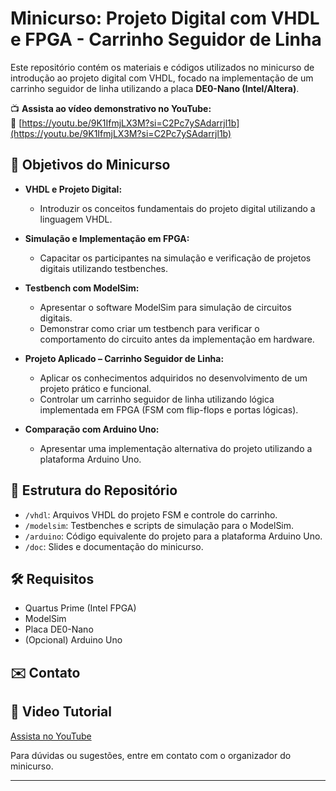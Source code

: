 # Minicurso: Projeto Digital com VHDL e FPGA - Carrinho Seguidor de Linha

Este repositório contém os materiais e códigos utilizados no minicurso de introdução ao projeto digital com VHDL, focado na implementação de um carrinho seguidor de linha utilizando a placa **DE0-Nano (Intel/Altera)**.

📺 **Assista ao vídeo demonstrativo no YouTube:**  
🔗 [https://youtu.be/9K1IfmjLX3M?si=C2Pc7ySAdarrjl1b](https://youtu.be/9K1IfmjLX3M?si=C2Pc7ySAdarrjl1b)

## 🎯 Objetivos do Minicurso

- **VHDL e Projeto Digital:**
  - Introduzir os conceitos fundamentais do projeto digital utilizando a linguagem VHDL.

- **Simulação e Implementação em FPGA:**
  - Capacitar os participantes na simulação e verificação de projetos digitais utilizando testbenches.

- **Testbench com ModelSim:**
  - Apresentar o software ModelSim para simulação de circuitos digitais.
  - Demonstrar como criar um testbench para verificar o comportamento do circuito antes da implementação em hardware.

- **Projeto Aplicado – Carrinho Seguidor de Linha:**
  - Aplicar os conhecimentos adquiridos no desenvolvimento de um projeto prático e funcional.
  - Controlar um carrinho seguidor de linha utilizando lógica implementada em FPGA (FSM com flip-flops e portas lógicas).

- **Comparação com Arduino Uno:**
  - Apresentar uma implementação alternativa do projeto utilizando a plataforma Arduino Uno.

## 📁 Estrutura do Repositório

- `/vhdl`: Arquivos VHDL do projeto FSM e controle do carrinho.
- `/modelsim`: Testbenches e scripts de simulação para o ModelSim.
- `/arduino`: Código equivalente do projeto para a plataforma Arduino Uno.
- `/doc`: Slides e documentação do minicurso.

## 🛠️ Requisitos

- Quartus Prime (Intel FPGA)
- ModelSim
- Placa DE0-Nano
- (Opcional) Arduino Uno

## ✉️ Contato

## 🎥 Video Tutorial

[Assista no YouTube](https://youtu.be/fgwqvJsnlrE)

Para dúvidas ou sugestões, entre em contato com o organizador do minicurso.

---
